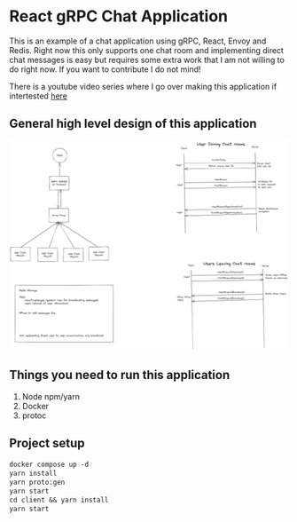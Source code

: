 # React gRPC Chat Application

This is an example of a chat application using gRPC, React, Envoy and Redis. Right now this only supports one chat room and implementing direct chat messages is easy but requires some extra work that I am not willing to do right now. If you want to contribute I do not mind!

There is a youtube video series where I go over making this application if intertested [here](https://youtu.be/NFZbTy_B4H0)

## General high level design of this application

![alt text](./architecture-diagram.png)

## Things you need to run this application

1. Node npm/yarn
2. Docker
3. protoc

## Project setup

```
docker compose up -d
yarn install
yarn proto:gen
yarn start
cd client && yarn install
yarn start
```
